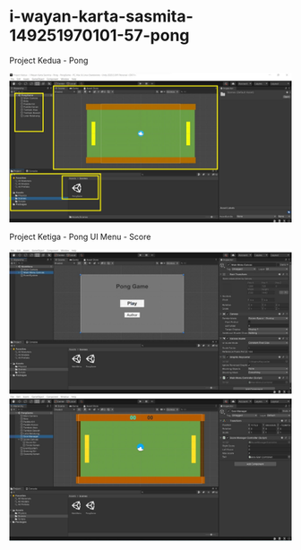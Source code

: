 # i-wayan-karta-sasmita-149251970101-57-pong

Project Kedua - Pong

![img pong game](img-pong-game.jpg)

Project Ketiga - Pong UI Menu - Score

![img pong ui main menu](img-pong-main-menu-ui.jpg "Pong UI Main Menu")
![img pong ui score](img-pong-game-ui-score.jpg "Pong UI Score")